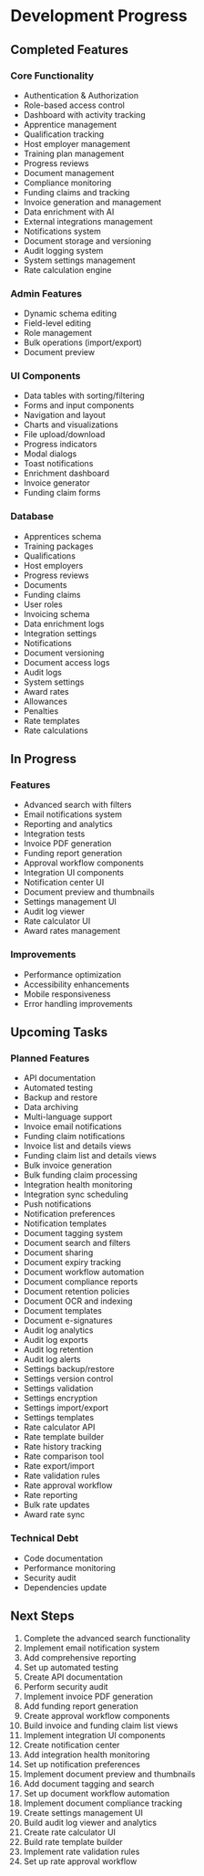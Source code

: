 # Development Progress

## Completed Features

### Core Functionality

- Authentication & Authorization
- Role-based access control
- Dashboard with activity tracking
- Apprentice management
- Qualification tracking
- Host employer management
- Training plan management
- Progress reviews
- Document management
- Compliance monitoring
- Funding claims and tracking
- Invoice generation and management
- Data enrichment with AI
- External integrations management
- Notifications system
- Document storage and versioning
- Audit logging system
- System settings management
- Rate calculation engine

### Admin Features

- Dynamic schema editing
- Field-level editing
- Role management
- Bulk operations (import/export)
- Document preview

### UI Components

- Data tables with sorting/filtering
- Forms and input components
- Navigation and layout
- Charts and visualizations
- File upload/download
- Progress indicators
- Modal dialogs
- Toast notifications
- Enrichment dashboard
- Invoice generator
- Funding claim forms

### Database

- Apprentices schema
- Training packages
- Qualifications
- Host employers
- Progress reviews
- Documents
- Funding claims
- User roles
- Invoicing schema
- Data enrichment logs
- Integration settings
- Notifications
- Document versioning
- Document access logs
- Audit logs
- System settings
- Award rates
- Allowances
- Penalties
- Rate templates
- Rate calculations

## In Progress

### Features

- Advanced search with filters
- Email notifications system
- Reporting and analytics
- Integration tests
- Invoice PDF generation
- Funding report generation
- Approval workflow components
- Integration UI components
- Notification center UI
- Document preview and thumbnails
- Settings management UI
- Audit log viewer
- Rate calculator UI
- Award rates management

### Improvements

- Performance optimization
- Accessibility enhancements
- Mobile responsiveness
- Error handling improvements

## Upcoming Tasks

### Planned Features

- API documentation
- Automated testing
- Backup and restore
- Data archiving
- Multi-language support
- Invoice email notifications
- Funding claim notifications
- Invoice list and details views
- Funding claim list and details views
- Bulk invoice generation
- Bulk funding claim processing
- Integration health monitoring
- Integration sync scheduling
- Push notifications
- Notification preferences
- Notification templates
- Document tagging system
- Document search and filters
- Document sharing
- Document expiry tracking
- Document workflow automation
- Document compliance reports
- Document retention policies
- Document OCR and indexing
- Document templates
- Document e-signatures
- Audit log analytics
- Audit log exports
- Audit log retention
- Audit log alerts
- Settings backup/restore
- Settings version control
- Settings validation
- Settings encryption
- Settings import/export
- Settings templates
- Rate calculator API
- Rate template builder
- Rate history tracking
- Rate comparison tool
- Rate export/import
- Rate validation rules
- Rate approval workflow
- Rate reporting
- Bulk rate updates
- Award rate sync

### Technical Debt

- Code documentation
- Performance monitoring
- Security audit
- Dependencies update

## Next Steps

1. Complete the advanced search functionality
2. Implement email notification system
3. Add comprehensive reporting
4. Set up automated testing
5. Create API documentation
6. Perform security audit
7. Implement invoice PDF generation
8. Add funding report generation
9. Create approval workflow components
10. Build invoice and funding claim list views
11. Implement integration UI components
12. Create notification center
13. Add integration health monitoring
14. Set up notification preferences
15. Implement document preview and thumbnails
16. Add document tagging and search
17. Set up document workflow automation
18. Implement document compliance tracking
19. Create settings management UI
20. Build audit log viewer and analytics
21. Create rate calculator UI
22. Build rate template builder
23. Implement rate validation rules
24. Set up rate approval workflow
